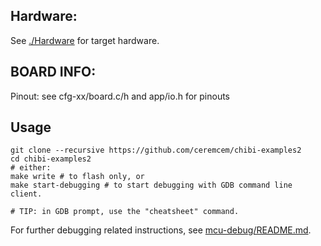 Hardware:
---------
See [./Hardware](./Hardware) for target hardware.

BOARD INFO:
-----------
Pinout: see cfg-xx/board.c/h and app/io.h for pinouts


Usage
-----------

```
git clone --recursive https://github.com/ceremcem/chibi-examples2
cd chibi-examples2
# either:
make write # to flash only, or
make start-debugging # to start debugging with GDB command line client.

# TIP: in GDB prompt, use the "cheatsheet" command.
```

For further debugging related instructions, see [mcu-debug/README.md](https://github.com/aktos-io/mcu-debug).
